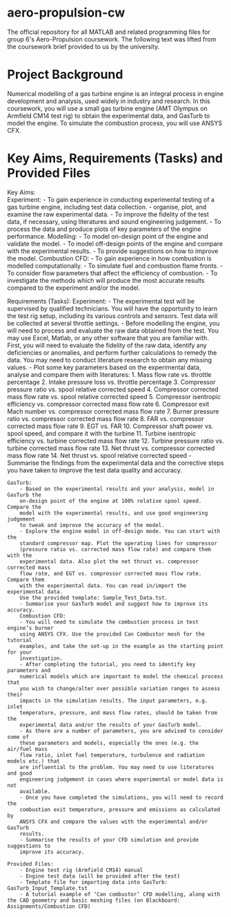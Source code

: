 # aero-propulsion-cw
The official repository for all MATLAB and related programming files for group 6's Aero-Propulsion coursework. The following text was lifted from the coursework brief provided to us by the university.

# Project Background
Numerical modelling of a gas turbine engine is an integral process in engine 
development and analysis, used widely in industry and research. In this coursework, 
you will use a small gas turbine engine (AMT Olympus on Armfield CM14 test rig) to 
obtain the experimental data, and GasTurb to model the engine. To simulate the 
combustion process, you will use ANSYS CFX.

# Key Aims, Requirements (Tasks) and Provided Files
Key Aims:  
    Experiment: 
    - To gain experience in conducting experimental testing of a gas turbine 
    engine, including test data collection. 
    -  organise, plot, and examine the raw experimental data. 
    - To improve the fidelity of the test data, if necessary, using literatures and 
    sound engineering judgement. 
    - To process the data and produce plots of key parameters of the engine 
    performance. 
    Modelling: 
    - To model on-design point of the engine and validate the model. 
    - To model off-design points of the engine and compare with the experimental 
    results. 
    - To provide suggestions on how to improve the model. 
    Combustion CFD: 
    - To gain experience in how combustion is modelled computationally. 
    - To simulate fuel and combustion flame fronts. 
    - To consider flow parameters that affect the efficiency of combustion. 
    - To investigate the methods which will produce the most accurate results 
    compared to the experiment and/or the model.

Requirements (Tasks): 
    Experiment: 
        - The experimental test will be supervised by qualified technicians. You will 
        have the opportunity to learn the test rig setup, including its various controls 
        and sensors. Test data will be collected at several throttle settings. 
        - Before modelling the engine, you will need to process and evaluate the raw 
        data obtained from the test. You may use Excel, Matlab, or any other 
        software that you are familiar with. First, you will need to evaluate the fidelity 
        of the raw data, identify any deficiencies or anomalies, and perform further 
        calculations to remedy the data. You may need to conduct literature 
        research to obtain any missing values. 
        - Plot some key parameters based on the experimental data, analyse and 
        compare them with literatures: 
            1. Mass flow rate vs. throttle percentage
            2. Intake pressure loss vs. throttle percentage
            3. Compressor pressure ratio vs. spool relative corrected speed
            4. Compressor corrected mass flow rate vs. spool relative corrected 
            speed
            5. Compressor isentropic efficiency vs. compressor corrected mass 
            flow rate
            6. Compressor exit Mach number vs. compressor corrected mass flow 
            rate
            7. Burner pressure ratio vs. compressor corrected mass flow rate
            8. FAR vs. compressor corrected mass flow rate
            9. EGT vs. FAR
            10. Compressor shaft power vs. spool speed, and compare it with the 
            turbine 
            11. Turbine isentropic efficiency vs. turbine corrected mass flow rate
            12. Turbine pressure ratio vs. turbine corrected mass flow rate
            13. Net thrust vs. compressor corrected mass flow rate
            14. Net thrust vs. spool relative corrected speed
        - Summarise the findings from the experimental data and the corrective steps 
        you have taken to improve the test data quality and accuracy. 

    GasTurb: 
        - Based on the experimental results and your analysis, model in GasTurb the 
        on-design point of the engine at 100% relative spool speed. Compare the 
        model with the experimental results, and use good engineering judgement 
        to tweak and improve the accuracy of the model. 
        - Explore the engine model in off-design mode. You can start with the 
        standard compressor map. Plot the operating lines for compressor 
        (pressure ratio vs. corrected mass flow rate) and compare them with the 
        experimental data. Also plot the net thrust vs. compressor corrected mass 
        flow rate, and EGT vs. compressor corrected mass flow rate. Compare them 
        with the experimental data. You can read in/import the experimental data. 
        Use the provided template: Sample_Test_Data.tst. 
        - Summarise your GasTurb model and suggest how to improve its accuracy. 
        Combustion CFD: 
        - You will need to simulate the combustion process in test engine’s burner 
        using ANSYS CFX. Use the provided Can Combustor mesh for the tutorial 
        examples, and take the set-up in the example as the starting point for your 
        investigation. 
        - After completing the tutorial, you need to identify key parameters and 
        numerical models which are important to model the chemical process that 
        you wish to change/alter over possible variation ranges to assess their 
        impacts in the simulation results. The input parameters, e.g. inlet 
        temperature, pressure, and mass flow rates, should be taken from the 
        experimental data and/or the results of your GasTurb model. 
        - As there are a number of parameters, you are advised to consider some of 
        these parameters and models, especially the ones (e.g. the air/fuel mass 
        flow ratio, inlet fuel temperature, turbulence and radiation models etc.) that 
        are influential to the problem. You may need to use literatures and good 
        engineering judgement in cases where experimental or model data is not 
        available. 
        - Once you have completed the simulations, you will need to record the 
        combustion exit temperature, pressure and emissions as calculated by 
        ANSYS CFX and compare the values with the experimental and/or GasTurb 
        results. 
        - Summarise the results of your CFD simulation and provide suggestions to 
        improve its accuracy. 

    Provided Files: 
        - Engine test rig (Armfield CM14) manual 
        - Engine test data (will be provided after the test) 
        - Template file for importing data into GasTurb: GasTurb_Input_Template.tst 
        - A tutorial example of ‘Can combustor’ CFD modelling, along with the CAD geometry and basic meshing files (on Blackboard: Assignments/Combustion CFD) 
